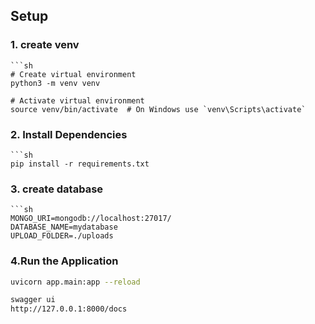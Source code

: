 ## Setup

### 1. create venv

    ```sh
    # Create virtual environment
    python3 -m venv venv
  
    # Activate virtual environment
    source venv/bin/activate  # On Windows use `venv\Scripts\activate`


### 2. Install Dependencies
    ```sh
    pip install -r requirements.txt


### 3. create database
    ```sh
    MONGO_URI=mongodb://localhost:27017/
    DATABASE_NAME=mydatabase
    UPLOAD_FOLDER=./uploads

### 4.Run the Application
  ```sh
  uvicorn app.main:app --reload
  
  swagger ui
  http://127.0.0.1:8000/docs
